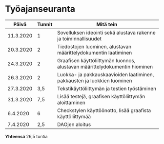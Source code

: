
# Työajanseuranta

| Päivä | Tunnit | Mitä tein |
| ------ | ------ | ------- |
| 11.3.2020 | 1 | Sovelluksen ideointi sekä alustava rakenne ja toiminnallisuudet |
| 20.3.2020 | 2 | Tiedostojen luominen, alustavan määrittelydokumentin laatiminen |
| 24.3.2020 | 2 | Graafisen käyttöliittymän luonnos, alustavan määrittelydokumentin hiominen |
| 26.3.2020 | 2 | Luokka- ja pakkauskaavioiden laatiminen, pakkausten ja luokkien luominen |
| 27.3.2020 | 3,5 | Tekstikäyttöliittymän ja testien työstäminen |
| 31.3.2020 | 7,5 | Lisää testejä, graafisen käyttöliittymän aloittaminen |
| 6.4.2020 | 6 | Checkstylen käyttöönotto, lisää graafista käyttöliittymää |
| 7.4.2020 | 2,5 | DAOjen aloitus |

**Yhteensä** 26,5 tuntia
